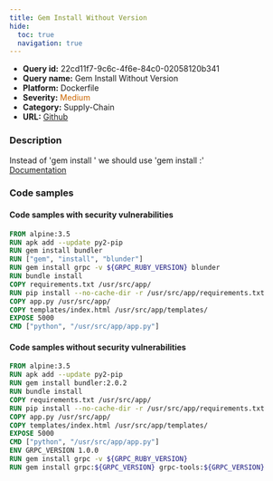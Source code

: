```yaml
---
title: Gem Install Without Version
hide:
  toc: true
  navigation: true
---
```


<style>
  .highlight .hll {
    background-color: #ff171742;
  }
  .md-content {
    max-width: 1100px;
    margin: 0 auto;
  }
</style>

-   **Query id:** 22cd11f7-9c6c-4f6e-84c0-02058120b341
-   **Query name:** Gem Install Without Version
-   **Platform:** Dockerfile
-   **Severity:** <span style="color:#C60">Medium</span>
-   **Category:** Supply-Chain
-   **URL:** [Github](https://github.com/Checkmarx/kics/tree/master/assets/queries/dockerfile/gem_install_without_version)

### Description
Instead of 'gem install <gem>' we should use 'gem install <gem>:<version>'<br>
[Documentation](https://docs.docker.com/develop/develop-images/dockerfile_best-practices/#run)

### Code samples
#### Code samples with security vulnerabilities
```dockerfile title="Postitive test num. 1 - dockerfile file" hl_lines="3 4 5"
FROM alpine:3.5
RUN apk add --update py2-pip
RUN gem install bundler
RUN ["gem", "install", "blunder"]
RUN gem install grpc -v ${GRPC_RUBY_VERSION} blunder
RUN bundle install
COPY requirements.txt /usr/src/app/
RUN pip install --no-cache-dir -r /usr/src/app/requirements.txt
COPY app.py /usr/src/app/
COPY templates/index.html /usr/src/app/templates/
EXPOSE 5000
CMD ["python", "/usr/src/app/app.py"]

```


#### Code samples without security vulnerabilities
```dockerfile title="Negative test num. 1 - dockerfile file"
FROM alpine:3.5
RUN apk add --update py2-pip
RUN gem install bundler:2.0.2
RUN bundle install
COPY requirements.txt /usr/src/app/
RUN pip install --no-cache-dir -r /usr/src/app/requirements.txt
COPY app.py /usr/src/app/
COPY templates/index.html /usr/src/app/templates/
EXPOSE 5000
CMD ["python", "/usr/src/app/app.py"]
ENV GRPC_VERSION 1.0.0
RUN gem install grpc -v ${GRPC_RUBY_VERSION}
RUN gem install grpc:${GRPC_VERSION} grpc-tools:${GRPC_VERSION}

```
